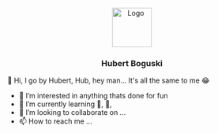 
<!-- PROJECT LOGO -->
<br />
<div align="center">
  <a href="https://github.com/github_username/repo_name">
    <img src="images/logo.png" alt="Logo" width="80" height="80">
  </a>

<h3 align="center">Hubert Boguski</h3>
</div>

👋 Hi, I go by Hubert, Hub, hey man... It's all the same to me 😂
- 👀 I’m interested in anything thats done for fun 
- 🌱 I’m currently learning 🎸, 🎹, 
- 💞️ I’m looking to collaborate on ...
- 📫 How to reach me ...

<!---
hubert-boguski/hubert-boguski is a ✨ special ✨ repository because its `README.md` (this file) appears on your GitHub profile.
You can click the Preview link to take a look at your changes.
--->
